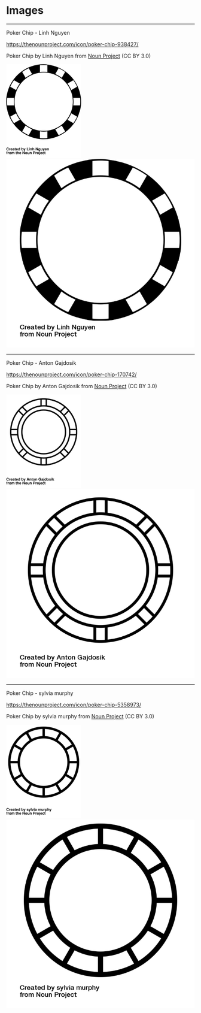 # Images

---

Poker Chip - Linh Nguyen

https://thenounproject.com/icon/poker-chip-938427/

Poker Chip by Linh Nguyen from <a href="https://thenounproject.com/browse/icons/term/poker-chip/" target="_blank" title="Poker Chip Icons">Noun Project</a> (CC BY 3.0)

![Poker Chip](noun-poker-chip-938427.svg "Poker Chip")
![Poker Chip](noun-poker-chip-938427.png "Poker Chip")

---

Poker Chip - Anton Gajdosik

https://thenounproject.com/icon/poker-chip-170742/

Poker Chip by Anton Gajdosik from <a href="https://thenounproject.com/browse/icons/term/poker-chip/" target="_blank" title="Poker Chip Icons">Noun Project</a> (CC BY 3.0)

![Poker Chip](noun-poker-chip-170742.svg "Poker Chip")
![Poker Chip](noun-poker-chip-170742.png "Poker Chip")

---

Poker Chip - sylvia murphy

https://thenounproject.com/icon/poker-chip-5358973/

Poker Chip by sylvia murphy from <a href="https://thenounproject.com/browse/icons/term/poker-chip/" target="_blank" title="Poker Chip Icons">Noun Project</a> (CC BY 3.0)

![Poker Chip](noun-poker-chip-5358973.svg "Poker Chip")
![Poker Chip](noun-poker-chip-5358973.png "Poker Chip")
